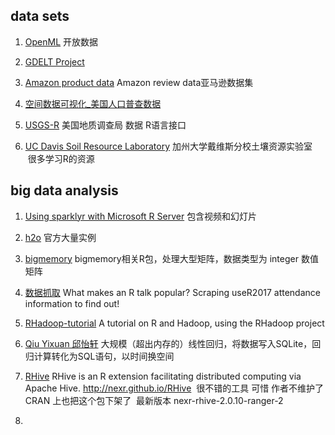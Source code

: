 ## data sets

1. [OpenML](https://www.openml.org/) 开放数据

2. [GDELT Project](https://www.gdeltproject.org/data.html)

3. [Amazon product data](http://jmcauley.ucsd.edu/data/amazon/)  Amazon review data亚马逊数据集

4. [空间数据可视化_美国人口普查数据](http://www.darkhorseanalytics.com/blog/visualizations-twisted-path)

5. [USGS-R](https://owi.usgs.gov/R/) 美国地质调查局 数据 R语言接口

6. [UC Davis Soil Resource Laboratory](https://casoilresource.lawr.ucdavis.edu/) 加州大学戴维斯分校土壤资源实验室  很多学习R的资源

## big data analysis

1. [Using sparklyr with Microsoft R Server](http://blog.revolutionanalytics.com/big-data/)  包含视频和幻灯片

2. [h2o](https://github.com/h2oai/h2o-3/tree/master/h2o-r/demos) 官方大量实例

3. [bigmemory](http://www.cybaea.net/journal/2010/08/05/Big-data-for-R/) bigmemory相关R包，处理大型矩阵，数据类型为 integer 数值矩阵

4. [数据抓取](http://deanattali.com/blog/user2017/) What makes an R talk popular? Scraping useR2017 attendance information to find out!

5. [RHadoop-tutorial](https://github.com/andrie/RHadoop-tutorial) A tutorial on R and Hadoop, using the RHadoop project

6. [Qiu Yixuan 邱怡轩](http://statr.me/2011/10/large-regression/) 大规模（超出内存的）线性回归，将数据写入SQLite，回归计算转化为SQL语句，以时间换空间

7. [RHive](https://github.com/nexr/RHive)  RHive is an R extension facilitating distributed computing via Apache Hive. <http://nexr.github.io/RHive>  很不错的工具 可惜 作者不维护了  CRAN 上也把这个包下架了  最新版本 nexr-rhive-2.0.10-ranger-2

8. []()
